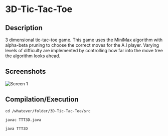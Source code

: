 # 3D-Tic-Tac-Toe

Description
-----------
3 dimensional tic-tac-toe game. This game uses the MiniMax algorithm with alpha-beta pruning to choose the correct moves for the A.I player. Varying levels of difficulty are implemented by controlling how far into the move tree the algorithm looks ahead.

Screenshots
-----------
![Screen 1](screenshots/screen1.jpg?raw=true "Screen 1")

Compilation/Execution
------------
```cd /whatever/folder/3D-Tic-Tac-Toe/src```

```javac TTT3D.java```

```java TTT3D```
